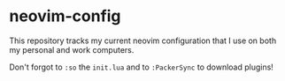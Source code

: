 # neovim-config

This repository tracks my current neovim configuration that I use on both my personal and work computers.

Don't forgot to `:so` the `init.lua` and to `:PackerSync` to download plugins!
